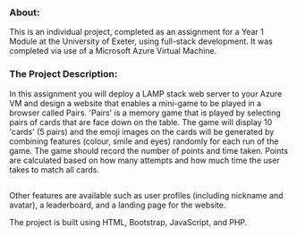 ### About:
This is an individual project, completed as an assignment for a Year 1 Module at the University of Exeter, using full-stack development. It was completed via use of a Microsoft Azure Virtual Machine.

### The Project Description:
In this assignment you will deploy a LAMP stack web server to your Azure VM and design a website that enables a mini-game to be played in a browser called Pairs. 'Pairs' is a memory game that is played by selecting pairs of cards that are face down on the table. The game will display 10 'cards' (5 pairs) and the emoji images on the cards will be generated by combining features (colour, smile and eyes) randomly for each run of the game. The game should record the number of points and time taken. Points are calculated based on how many attempts and how much time the user takes to match all cards.

##
Other features are available such as user profiles (including nickname and avatar), a leaderboard, and a landing page for the website.

The project is built using HTML, Bootstrap, JavaScript, and PHP.
